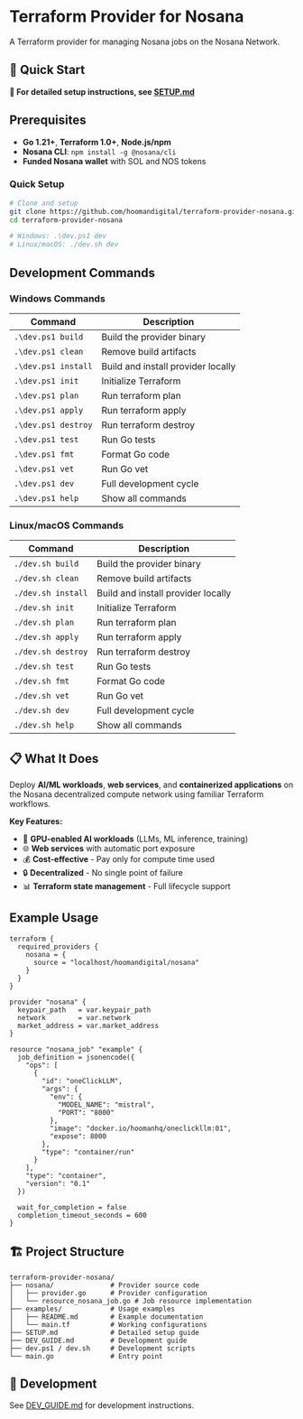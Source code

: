 # Terraform Provider for Nosana

A Terraform provider for managing Nosana jobs on the Nosana Network.

## 🚀 Quick Start

**📖 For detailed setup instructions, see [SETUP.md](SETUP.md)**

## Prerequisites

- **Go 1.21+**, **Terraform 1.0+**, **Node.js/npm**
- **Nosana CLI**: `npm install -g @nosana/cli`
- **Funded Nosana wallet** with SOL and NOS tokens

### Quick Setup
```bash
# Clone and setup
git clone https://github.com/hoomandigital/terraform-provider-nosana.git
cd terraform-provider-nosana

# Windows: .\dev.ps1 dev
# Linux/macOS: ./dev.sh dev
```

## Development Commands

### Windows Commands

| Command | Description |
|---------|-------------|
| `.\dev.ps1 build` | Build the provider binary |
| `.\dev.ps1 clean` | Remove build artifacts |
| `.\dev.ps1 install` | Build and install provider locally |
| `.\dev.ps1 init` | Initialize Terraform |
| `.\dev.ps1 plan` | Run terraform plan |
| `.\dev.ps1 apply` | Run terraform apply |
| `.\dev.ps1 destroy` | Run terraform destroy |
| `.\dev.ps1 test` | Run Go tests |
| `.\dev.ps1 fmt` | Format Go code |
| `.\dev.ps1 vet` | Run Go vet |
| `.\dev.ps1 dev` | Full development cycle |
| `.\dev.ps1 help` | Show all commands |

### Linux/macOS Commands

| Command | Description |
|---------|-------------|
| `./dev.sh build` | Build the provider binary |
| `./dev.sh clean` | Remove build artifacts |
| `./dev.sh install` | Build and install provider locally |
| `./dev.sh init` | Initialize Terraform |
| `./dev.sh plan` | Run terraform plan |
| `./dev.sh apply` | Run terraform apply |
| `./dev.sh destroy` | Run terraform destroy |
| `./dev.sh test` | Run Go tests |
| `./dev.sh fmt` | Format Go code |
| `./dev.sh vet` | Run Go vet |
| `./dev.sh dev` | Full development cycle |
| `./dev.sh help` | Show all commands |

## 📋 What It Does

Deploy **AI/ML workloads**, **web services**, and **containerized applications** on the Nosana decentralized compute network using familiar Terraform workflows.

**Key Features:**
- 🤖 **GPU-enabled AI workloads** (LLMs, ML inference, training)
- 🌐 **Web services** with automatic port exposure  
- 💰 **Cost-effective** - Pay only for compute time used
- 🔒 **Decentralized** - No single point of failure
- 📊 **Terraform state management** - Full lifecycle support

## Example Usage

```hcl
terraform {
  required_providers {
    nosana = {
      source = "localhost/hoomandigital/nosana"
    }
  }
}

provider "nosana" {
  keypair_path   = var.keypair_path
  network        = var.network
  market_address = var.market_address
}

resource "nosana_job" "example" {
  job_definition = jsonencode({
    "ops": [
      {
        "id": "oneClickLLM",
        "args": {
          "env": {
            "MODEL_NAME": "mistral",
            "PORT": "8000"
          },
          "image": "docker.io/hoomanhq/oneclickllm:01",
          "expose": 8000
        },
        "type": "container/run"
      }
    ],
    "type": "container",
    "version": "0.1"
  })

  wait_for_completion = false
  completion_timeout_seconds = 600
}
```



## 🏗️ Project Structure

```
terraform-provider-nosana/
├── nosana/              # Provider source code
│   ├── provider.go      # Provider configuration
│   └── resource_nosana_job.go # Job resource implementation  
├── examples/            # Usage examples
│   ├── README.md        # Example documentation
│   └── main.tf          # Working configurations
├── SETUP.md             # Detailed setup guide
├── DEV_GUIDE.md         # Development guide
├── dev.ps1 / dev.sh     # Development scripts
└── main.go              # Entry point
```

## 🔧 Development

See [DEV_GUIDE.md](DEV_GUIDE.md) for development instructions.
